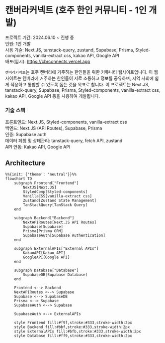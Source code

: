 # 캔버라커넥트 (호주 한인 커뮤니티 - 1인 개발)

프로젝트 기간: 2024.06.10 ~ 진행 중 <br/>인원: 1인 개발
<br/>사용 기술: Next.JS, tanstack-query, zustand, Supabase, Prisma, Styled-components, vanilla-extract css, kakao API, Google API
<br/>배포(임시): https://cbrconnects.vercel.app

`캔버라커넥트`는 호주 캔버라에 거주하는 한인들을 위한 커뮤니티 웹사이트입니다. 이 웹사이트는 캔버라에 거주하는 한인들이 서로 소통하고 정보를 공유하며, 지역 사회에 쉽게 적응하고 통합할 수 있도록 돕는 것을 목표로 합니다. 이 프로젝트는 Next.JS, tanstack-query, Supabase, Prisma, Styled-components, vanilla-extract css, kakao API, Google API 등을 사용하여 개발됩니다.

### 기술 스택

프론트엔드: Next.JS, Styled-components, vanilla-extract css<br/>
백엔드: Next.JS (API Routes), Supabase, Prisma <br/>
인증: Supabase auth <br/>
데이터 페칭 및 상태관리: tanstack-query, fetch API, zustand <br/>
API 연동: Kakao API, Google API <br/>

## Architecture

```mermaid
%%{init: {'theme': 'neutral'}}%%
flowchart TD
    subgraph Frontend["Frontend"]
        NextJS[Next.JS]
        StyledComp[Styled-components]
        VanillaCSS[vanilla-extract css]
        Zustand[Zustand State Management]
        TanStackQuery[TanStack Query]
    end

    subgraph Backend["Backend"]
        NextAPIRoutes[Next.JS API Routes]
        Supabase[Supabase]
        Prisma[Prisma ORM]
        SupabaseAuth[Supabase Authentication]
    end

    subgraph ExternalAPIs["External APIs"]
        KakaoAPI[Kakao API]
        GoogleAPI[Google API]
    end

    subgraph Database["Database"]
        SupabaseDB[Supabase Database]
    end

    Frontend <--> Backend
    NextAPIRoutes <--> Supabase
    Supabase <--> SupabaseDB
    Prisma <--> Supabase
    SupabaseAuth <--> Supabase

    SupabaseAuth <--> ExternalAPIs

    style Frontend fill:#f9f,stroke:#333,stroke-width:2px
    style Backend fill:#bbf,stroke:#333,stroke-width:2px
    style ExternalAPIs fill:#bfb,stroke:#333,stroke-width:2px
    style Database fill:#ff9,stroke:#333,stroke-width:2px
```

